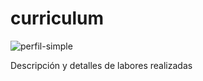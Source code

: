 # curriculum
![perfil-simple](https://user-images.githubusercontent.com/103307572/162616055-17ff3817-3e35-4ad6-a017-8d7d72c42591.png)

Descripción y detalles de labores realizadas
